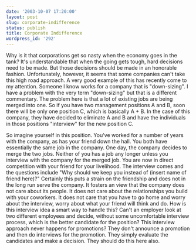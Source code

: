 ```yaml
---
date: '2003-10-07 17:20:00'
layout: post
slug: corporate-indifference
status: publish
title: Corporate Indifference
wordpress_id: '292'
---
```


Why is it that corporations get so nasty when the economy goes in the tank? It's understandable that when the going gets tough, hard decisions need to be made. But those decisions should be made in an honorable fashion. Unfortunately, however, it seems that some companies can't take this high road approach. A very good example of this has recently come to my attention. Someone I know works for a company that is "down-sizing". I have a problem with the very term "down-sizing" but that is a different commentary. The problem here is that a lot of existing jobs are being merged into one. So if you have two management positions A and B, soon there will be only one position C, which is basically A + B. In the case of this company, they have decided to eliminate A and B and have the individuals in those positions "interview" for the new position C.  

  

So imagine yourself in this position. You've worked for a number of years with the company, as has your friend down the hall. You both have essentially the same job in the company. One day, the company decides to merge the two jobs. Neither of you has a job any longer unless you interview with the company for the merged job. You are now in direct competition with your friend for your livelihood. The interview comes and the questions include "Why should we keep you instead of (insert name of friend here)?" Certainly this puts a strain on the friendship and does not in the long run serve the company. It fosters an view that the company does not care about its people. It does not care about the relationships you build with your coworkers. It does not care that you have to go home and worry about the interview, worry about what your friend will think and do. How is this interview idea a smart way to handle this? Can't an employer look at two different employees and decide, without some uncomfortable interview process, which is the better candidate for the position? This interview approach never happens for promotions? They don't announce a promotion and then do interviews for the promotion. They simply evaluate the candidates and make a decision. They should do this here also.

